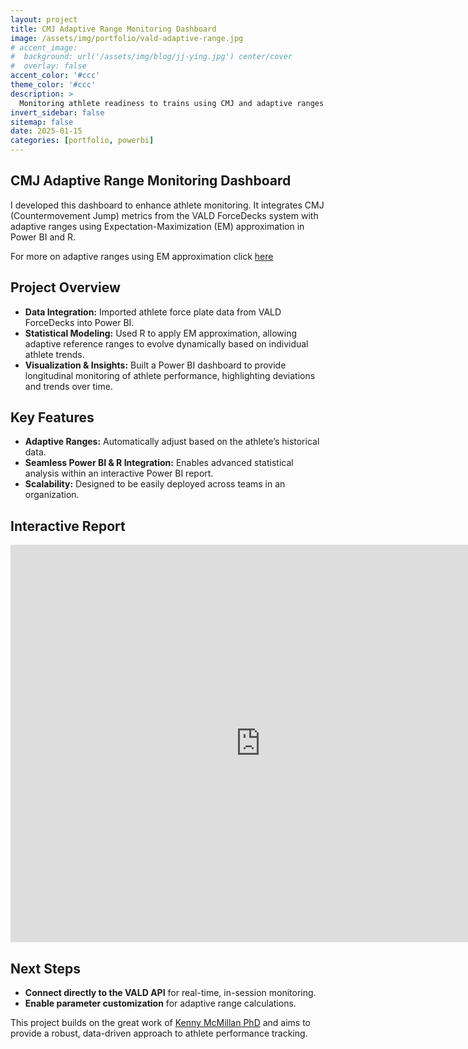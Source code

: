 ```yaml
---
layout: project
title: CMJ Adaptive Range Monitoring Dashboard
image: /assets/img/portfolio/vald-adaptive-range.jpg
# accent_image: 
#  background: url('/assets/img/blog/jj-ying.jpg') center/cover
#  overlay: false
accent_color: '#ccc'
theme_color: '#ccc'
description: >
  Monitoring athlete readiness to trains using CMJ and adaptive ranges.
invert_sidebar: false
sitemap: false
date: 2025-01-15
categories: [portfolio, powerbi]
---
```

## CMJ Adaptive Range Monitoring Dashboard
I developed this dashboard to enhance athlete monitoring. It integrates CMJ (Countermovement Jump) metrics from the VALD ForceDecks system with adaptive ranges using Expectation-Maximization (EM) approximation in Power BI and R.

For more on adaptive ranges using EM approximation click [here](https://journals.plos.org/plosone/article?id=10.1371/journal.pone.0247338)

## Project Overview
- **Data Integration:** Imported athlete force plate data from VALD ForceDecks into Power BI.
- **Statistical Modeling:** Used R to apply EM approximation, allowing adaptive reference ranges to evolve dynamically based on individual athlete trends.
- **Visualization & Insights:** Built a Power BI dashboard to provide longitudinal monitoring of athlete performance, highlighting deviations and trends over time.

## Key Features
- **Adaptive Ranges:** Automatically adjust based on the athlete’s historical data.
- **Seamless Power BI & R Integration:** Enables advanced statistical analysis within an interactive Power BI report.
- **Scalability:** Designed to be easily deployed across teams in an organization.

## Interactive Report

<iframe title="CMJ Monitoring Report (With Pre Calc Adaptive Range)" width="800" height="636" src="https://app.powerbi.com/view?r=eyJrIjoiNzJhMWY4ZTctMmY2Zi00MTRjLWI2OTktZjAyNDBiOTUzYzVjIiwidCI6IjRlNDc4YWIwLWFjYWUtNGRiNS1hYjA4LTQ0ZjdlOTliNDc1MiJ9" frameborder="0" allowFullScreen="true"></iframe>

## Next Steps
- **Connect directly to the VALD API** for real-time, in-session monitoring.
- **Enable parameter customization** for adaptive range calculations.


This project builds on the great work of [Kenny McMillan PhD](https://lnkd.in/dyUSkZsU) and aims to provide a robust, data-driven approach to athlete performance tracking. 



